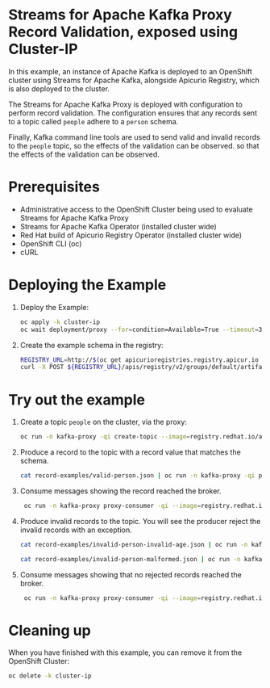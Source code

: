 # Streams for Apache Kafka Proxy Record Validation, exposed using Cluster-IP

In this example, an instance of Apache Kafka is deployed to an OpenShift cluster using Streams for Apache Kafka, alongside Apicurio Registry, which is also deployed to the cluster.

The Streams for Apache Kafka Proxy is deployed with configuration to perform record validation.  The configuration ensures that 
any records sent to a topic called `people` adhere to a `person` schema.

Finally, Kafka command line tools are used to send valid and invalid records to the `people` topic, so the effects of the validation can be observed.
so that the effects of the validation can be observed.

# Prerequisites

* Administrative access to the OpenShift Cluster being used to evaluate Streams for Apache Kafka Proxy
* Streams for Apache Kafka Operator (installed cluster wide)
* Red Hat build of Apicurio Registry Operator (installed cluster wide)
* OpenShift CLI (oc)
* cURL

# Deploying the Example

1. Deploy the Example:
   ```sh
   oc apply -k cluster-ip
   oc wait deployment/proxy --for=condition=Available=True --timeout=300s -n kafka-proxy
   ```

2. Create the example schema in the registry:

   ```sh
   REGISTRY_URL=http://$(oc get apicurioregistries.registry.apicur.io -n schema-registry registry --template='{{.status.info.host}}')
   curl -X POST ${REGISTRY_URL}/apis/registry/v2/groups/default/artifacts -H "Content-Type: application/json; artifactType=JSON" -H "X-Registry-ArtifactId: Person" --data @schemas/person.schema.json
   ```

# Try out the example

1. Create a topic `people` on the cluster, via the proxy:
   ```sh
   oc run -n kafka-proxy -qi create-topic --image=registry.redhat.io/amq-streams/kafka-37-rhel9:2.7.0 --rm=true --restart=Never -- bin/kafka-topics.sh --bootstrap-server proxy-service:9092 --create -topic people
   ```
2. Produce a record to the topic with a record value that matches the schema.
   ```sh
   cat record-examples/valid-person.json | oc run -n kafka-proxy -qi proxy-producer --image=registry.redhat.io/amq-streams/kafka-37-rhel9:2.7.0 --rm=true --restart=Never -- bin/kafka-console-producer.sh --bootstrap-server proxy-service:9092 --topic people --sync
   ```
3. Consume messages showing the record reached the broker.
   ```sh
    oc run -n kafka-proxy proxy-consumer -qi --image=registry.redhat.io/amq-streams/kafka-37-rhel9:2.7.0 --rm=true --restart=Never -- ./bin/kafka-console-consumer.sh  --bootstrap-server proxy-service:9092 --topic people --from-beginning --timeout-ms 10000
   ```   
4. Produce invalid records to the topic.  You will see the producer reject the invalid records with an exception.
   ```sh
   cat record-examples/invalid-person-invalid-age.json | oc run -n kafka-proxy -qi proxy-producer --image=registry.redhat.io/amq-streams/kafka-37-rhel9:2.7.0 --rm=true --restart=Never -- bin/kafka-console-producer.sh --bootstrap-server proxy-service:9092 --topic people --sync
   ```
   
   ```sh
   cat record-examples/invalid-person-malformed.json | oc run -n kafka-proxy -qi proxy-producer --image=registry.redhat.io/amq-streams/kafka-37-rhel9:2.7.0 --rm=true --restart=Never -- bin/kafka-console-producer.sh --bootstrap-server proxy-service:9092 --topic people --sync
   ```

5. Consume messages showing that no rejected records reached the broker.
   ```sh
    oc run -n kafka-proxy proxy-consumer -qi --image=registry.redhat.io/amq-streams/kafka-37-rhel9:2.7.0 --rm=true --restart=Never -- ./bin/kafka-console-consumer.sh  --bootstrap-server proxy-service:9092 --topic people --from-beginning --timeout-ms 10000
   ```   

# Cleaning up

When you have finished with this example, you can remove it from the OpenShift Cluster:

```sh
oc delete -k cluster-ip
```
